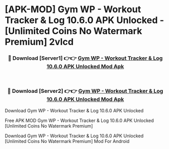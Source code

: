 # [APK-MOD] Gym WP - Workout Tracker & Log 10.6.0 APK Unlocked - [Unlimited Coins No Watermark Premium] 2vlcd



<div align="center">
<h3>🔴 Download [Server1] 👉👉 <a href="https://momento.my/?title=Gym_WP_-_Workout_Tracker_&_Log_10.6.0_APK_Unlocked">Gym WP - Workout Tracker & Log 10.6.0 APK Unlocked Mod Apk</a></h3><br>

<h3>🔴 Download [Server2] 👉👉 <a href="https://momento.my/?title=Gym_WP_-_Workout_Tracker_&_Log_10.6.0_APK_Unlocked">Gym WP - Workout Tracker & Log 10.6.0 APK Unlocked Mod Apk</a></h3>
</div>



Download Gym WP - Workout Tracker & Log 10.6.0 APK Unlocked 

Free APK MOD Gym WP - Workout Tracker & Log 10.6.0 APK Unlocked [Unlimited Coins No Watermark Premium]

Download Gym WP - Workout Tracker & Log 10.6.0 APK Unlocked [Unlimited Coins No Watermark Premium] Mod For Android
